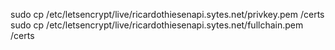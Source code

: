 sudo cp /etc/letsencrypt/live/ricardothiesenapi.sytes.net/privkey.pem /certs
sudo cp /etc/letsencrypt/live/ricardothiesenapi.sytes.net/fullchain.pem /certs
